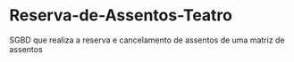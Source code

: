 # Reserva-de-Assentos-Teatro
SGBD que realiza a reserva e cancelamento de assentos de uma matriz de assentos
